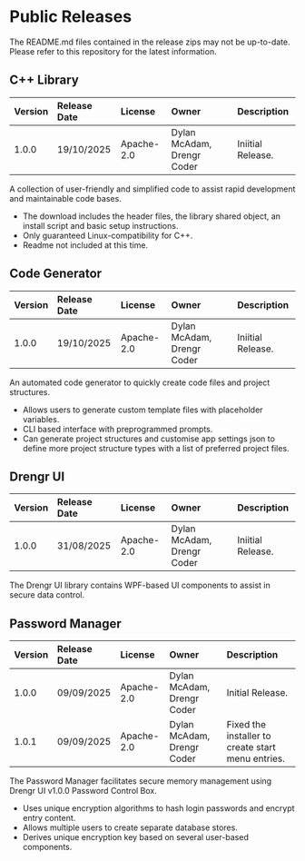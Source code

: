 # Public Releases
The README.md files contained in the release zips may not be up-to-date. Please refer to this repository for the latest information.

## C++ Library
| Version | Release Date | License | Owner | Description |
|:--------|:-------------|:--------|:------|:------------|
|  1.0.0  |  19/10/2025  | Apache-2.0 | Dylan McAdam, Drengr Coder | Iniitial Release. |

A collection of user-friendly and simplified code to assist rapid development and maintainable code bases.
- The download includes the header files, the library shared object, an install script and basic setup instructions.
- Only guaranteed Linux-compatibility for C++.
- Readme not included at this time.

## Code Generator
| Version | Release Date | License | Owner | Description |
|:--------|:-------------|:--------|:------|:------------|
|  1.0.0  |  19/10/2025  | Apache-2.0 | Dylan McAdam, Drengr Coder | Iniitial Release. |

An automated code generator to quickly create code files and project structures.
- Allows users to generate custom template files with placeholder variables.
- CLI based interface with preprogrammed prompts.
- Can generate project structures and customise app settings json to define more project structure types with a list of preferred project files.

## Drengr UI
| Version | Release Date | License | Owner | Description |
|:--------|:-------------|:--------|:------|:------------|
|  1.0.0  |  31/08/2025  | Apache-2.0 | Dylan McAdam, Drengr Coder | Iniitial Release. |

The Drengr UI library contains WPF-based UI components to assist in secure data control.

## Password Manager
| Version | Release Date | License | Owner | Description |
|:--------|:-------------|:--------|:------|:------------|
|  1.0.0  |  09/09/2025  | Apache-2.0 | Dylan McAdam, Drengr Coder | Initial Release. |
|  1.0.1  |  09/09/2025  | Apache-2.0 | Dylan McAdam, Drengr Coder | Fixed the installer to create start menu entries. |

The Password Manager facilitates secure memory management using Drengr UI v1.0.0 Password Control Box.
- Uses unique encryption algorithms to hash login passwords and encrypt entry content.
- Allows multiple users to create separate database stores.
- Derives unique encryption key based on several user-based components.
